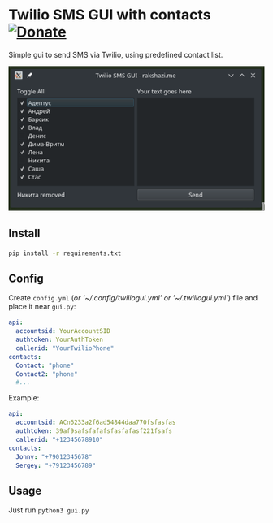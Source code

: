 # Twilio SMS GUI with contacts [![Donate](https://liberapay.com/assets/widgets/donate.svg)](https://liberapay.com/rakshazi/donate)

Simple gui to send SMS via Twilio, using predefined contact list.

![Twilio SMS GUI](https://github.com/rakshazi/twilio-sms-gui/blob/master/screenshot.png)

## Install

```bash
pip install -r requirements.txt
```

## Config

Create `config.yml` (_or '~/.config/twiliogui.yml' or '~/.twiliogui.yml'_) file and place it near `gui.py`:
```yml
api:
  accountsid: YourAccountSID
  authtoken: YourAuthToken
  callerid: "YourTwilioPhone"
contacts:
  Contact: "phone"
  Contact2: "phone"
  #...
```

Example:

```yml
api:
  accountsid: ACn6233a2f6ad54844daa770fsfasfas
  authtoken: 39af9safsfafafsfasfafasf221fsafs
  callerid: "+12345678910"
contacts:
  Johny: "+79012345678"
  Sergey: "+79123456789"
```

## Usage

Just run `python3 gui.py`
